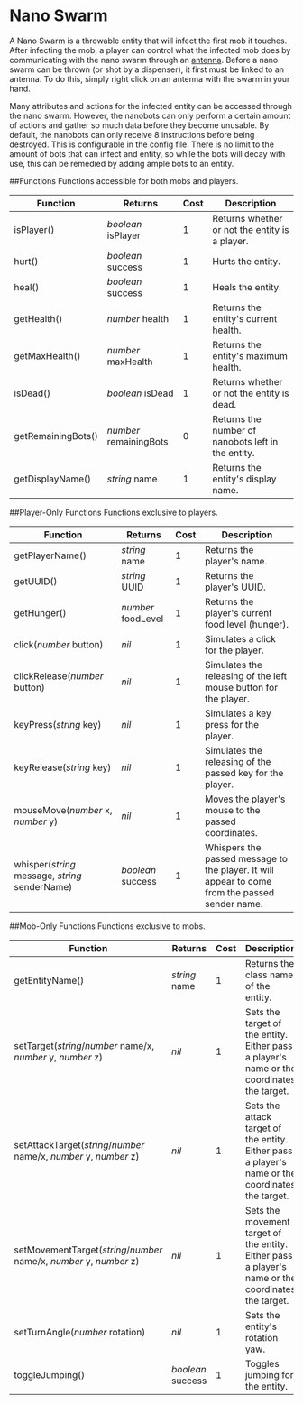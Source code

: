 # Nano Swarm

A Nano Swarm is a throwable entity that will infect the first mob it touches. After infecting the mob, a player can
 control what the infected mob does by communicating with the nano swarm through an [antenna](/peripherals/antenna/).
 Before a nano swarm can be thrown (or shot by a dispenser), it first must be linked to an antenna. To do this, simply
 right click on an antenna with the swarm in your hand.

Many attributes and actions for the infected entity can be accessed through the nano swarm. However, the nanobots can
 only perform a certain amount of actions and gather so much data before they become unusable. By default, the nanobots 
 can only receive 8 instructions before being destroyed. This is configurable in the config file. There is no limit to
 the amount of bots that can infect and entity, so while the bots will decay with use, this can be remedied by adding
 ample bots to an entity.

##Functions
Functions accessible for both mobs and players.
<table>
		<thead>
			<tr>
				<th>Function</th>
				<th>Returns</th>
				<th>Cost</th>
				<th>Description</th>
			</tr>
		</thead>
		<tbody>
			<tr>
				<td>isPlayer()</td>
				<td><em>boolean</em> isPlayer</td>
				<td>1</td>
				<td>Returns whether or not the entity is a player.</td>
			</tr>
			<tr>
				<td>hurt()</td>
				<td><em>boolean</em> success</td>
				<td>1</td>
				<td>Hurts the entity.</td>
			</tr>
			<tr>
				<td>heal()</td>
				<td><em>boolean</em> success</td>
				<td>1</td>
				<td>Heals the entity.</td>
			</tr>
			<tr>
				<td>getHealth()</td>
				<td><em>number</em> health</td>
				<td>1</td>
				<td>Returns the entity's current health.</td>
			</tr>
			<tr>
				<td>getMaxHealth()</td>
				<td><em>number</em> maxHealth</td>
				<td>1</td>
				<td>Returns the entity's maximum health.</td>
			</tr>
			<tr>
				<td>isDead()</td>
				<td><em>boolean</em> isDead</td>
				<td>1</td>
				<td>Returns whether or not the entity is dead.</td>
			</tr>
			<tr>
				<td>getRemainingBots()</td>
				<td><em>number</em> remainingBots</td>
				<td>0</td>
				<td>Returns the number of nanobots left in the entity.</td>
			</tr>
			<tr>
				<td>getDisplayName()</td>
				<td><em>string</em> name</td>
				<td>1</td>
				<td>Returns the entity's display name.</td>
			</tr>
		</tbody>
	</table>
	


##Player-Only Functions
Functions exclusive to players.
	<table>
		<thead>
			<tr>
				<th>Function</th>
				<th>Returns</th>
				<th>Cost</th>
				<th>Description</th>
			</tr>
		</thead>
		<tbody>
			<tr>
				<td>getPlayerName()</td>
				<td><em>string</em> name</td>
				<td>1</td>
				<td>Returns the player's name.</td>
			</tr>
			<tr>
				<td>getUUID()</td>
				<td><em>string</em> UUID</td>
				<td>1</td>
				<td>Returns the player's UUID.</td>
			</tr>
			<tr>
				<td>getHunger()</td>
				<td><em>number</em> foodLevel</td>
				<td>1</td>
				<td>Returns the player's current food level (hunger).</td>
			</tr>
			<tr>
				<td>click(<em>number</em> button)</td>
				<td><em>nil</em></td>
				<td>1</td>
				<td>Simulates a click for the player.</td>
			</tr>
			<tr>
				<td>clickRelease(<em>number</em> button)</td>
				<td><em>nil</em></td>
				<td>1</td>
				<td>Simulates the releasing of the left mouse button for the player.</td>
			</tr>
			<tr>
				<td>keyPress(<em>string</em> key)</td>
				<td><em>nil</em></td>
				<td>1</td>
				<td>Simulates a key press for the player.</td>
			</tr>
			<tr>
				<td>keyRelease(<em>string</em> key)</td>
				<td><em>nil</em></td>
				<td>1</td>
				<td>Simulates the releasing of the passed key for the player.</td>
			</tr>
			<tr>
				<td>mouseMove(<em>number</em> x, <em>number</em> y)</td>
				<td><em>nil</em></td>
				<td>1</td>
				<td>Moves the player's mouse to the passed coordinates.</td>
			</tr>
			<tr>
				<td>whisper(<em>string</em> message, <em>string</em> senderName)</td>
				<td><em>boolean</em> success</td>
				<td>1</td>
				<td>Whispers the passed message to the player. It will appear to come from the passed sender name.</td>
			</tr>
		</tbody>
	</table>

##Mob-Only Functions
Functions exclusive to mobs.
	<table>
		<thead>
			<tr>
				<th>Function</th>
				<th>Returns</th>
				<th>Cost</th>
				<th>Description</th>
			</tr>
		</thead>
		<tbody>
			<tr>
				<td>getEntityName()</td>
				<td><em>string</em> name</td>
				<td>1</td>
				<td>Returns the class name of the entity.</td>
			</tr>
			<tr>
				<td>setTarget(<em>string</em>/<em>number</em> name/x, <em>number</em> y, <em>number</em> z)</td>
				<td><em>nil</em></td>
				<td>1</td>
				<td>Sets the target of the entity. Either pass a player's name or the coordinates the target.</td>
			</tr>
			<tr>
				<td>setAttackTarget(<em>string</em>/<em>number</em> name/x, <em>number</em> y, <em>number</em> z)</td>
				<td><em>nil</em></td>
				<td>1</td>
				<td>Sets the attack target of the entity. Either pass a player's name or the coordinates the target.</td>
			</tr>
			<tr>
				<td>setMovementTarget(<em>string</em>/<em>number</em> name/x, <em>number</em> y, <em>number</em> z)</td>
				<td><em>nil</em></td>
				<td>1</td>
				<td>Sets the movement target of the entity. Either pass a player's name or the coordinates the target.</td>
			</tr>
			<tr>
				<td>setTurnAngle(<em>number</em> rotation)</td>
				<td><em>nil</em></td>
				<td>1</td>
				<td>Sets the entity's rotation yaw.</td>
			</tr>
			<tr>
				<td>toggleJumping()</td>
				<td><em>boolean</em> success</td>
				<td>1</td>
				<td>Toggles jumping for the entity.</td>
			</tr>
		</tbody>
	</table>